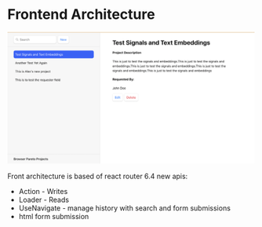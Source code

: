 # Frontend Architecture
![Alt text](../frontend.png?raw=true)

Front architecture is based of react router 6.4 new apis:
- Action - Writes
- Loader - Reads
- UseNavigate - manage history with search and form submissions
- html form submission